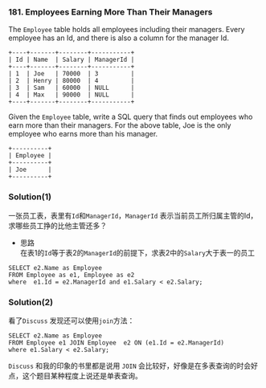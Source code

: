 ### 181. Employees Earning More Than Their Managers  
  
The `Employee` table holds all employees including their managers. Every employee has an Id, and there is also a column for the manager Id.  
  
```
+----+-------+--------+-----------+
| Id | Name  | Salary | ManagerId |
+----+-------+--------+-----------+
| 1  | Joe   | 70000  | 3         |
| 2  | Henry | 80000  | 4         |
| 3  | Sam   | 60000  | NULL      |
| 4  | Max   | 90000  | NULL      |
+----+-------+--------+-----------+
```  
  
Given the `Employee` table, write a SQL query that finds out employees who earn more than their managers. For the above table, Joe is the only employee who earns more than his manager.  
  

```
+----------+
| Employee |
+----------+
| Joe      |
+----------+
``` 
  

### Solution(1)  

一张员工表，表里有`Id`和`ManagerId`，`ManagerId` 表示当前员工所归属主管的Id，求哪些员工挣的比他主管还多？  
  
- 思路  
在表1的`Id`等于表2的`ManagerId`的前提下，求表2中的`Salary`大于表一的员工  
  
```
SELECT e2.Name as Employee
FROM Employee as e1, Employee as e2
where  e1.Id = e2.ManagerId and e1.Salary < e2.Salary;
```  

### Solution(2)  
看了`Discuss` 发现还可以使用`join`方法：  
  
```
SELECT e2.Name as Employee
FROM Employee e1 JOIN Employee  e2 ON (e1.Id = e2.ManagerId)
where e1.Salary < e2.Salary;
```
  
`Discuss` 和我的印象的书里都是说用 `JOIN` 会比较好，好像是在多表查询的时会好点，这个题目某种程度上说还是单表查询。